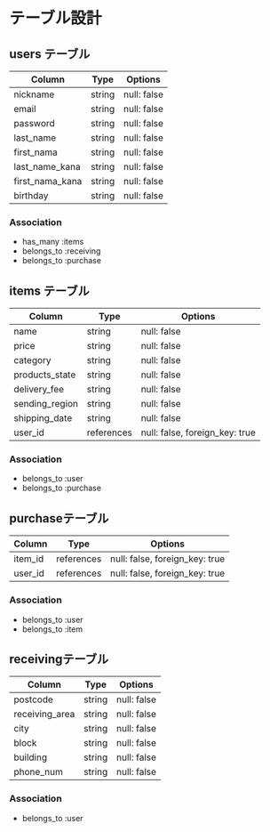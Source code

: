 # テーブル設計

## users テーブル

| Column          | Type   | Options     |
| --------------- | ------ | ----------- |
| nickname        | string | null: false |
| email           | string | null: false |
| password        | string | null: false |
| last_name       | string | null: false |
| first_nama      | string | null: false |
| last_name_kana  | string | null: false |
| first_nama_kana | string | null: false |
| birthday        | string | null: false |


### Association

- has_many :items
- belongs_to :receiving
- belongs_to :purchase


## items テーブル

| Column         | Type       | Options                        |
| -------------- | ---------- | ------------------------------ |
| name           | string     | null: false                    |
| price          | string     | null: false                    |
| category       | string     | null: false                    |
| products_state | string     | null: false                    |
| delivery_fee   | string     | null: false                    |
| sending_region | string     | null: false                    |
| shipping_date  | string     | null: false                    |
| user_id        | references | null: false, foreign_key: true |


### Association

- belongs_to :user
- belongs_to :purchase


## purchaseテーブル

| Column        | Type       | Options                        |
| ------------- | ---------- | ------------------------------ |
| item_id       | references | null: false, foreign_key: true |
| user_id       | references | null: false, foreign_key: true |


### Association

- belongs_to :user
- belongs_to :item


## receivingテーブル

| Column         | Type       | Options     |
| -------------- | ---------- | ----------- |
| postcode       | string     | null: false |
| receiving_area | string     | null: false |
| city           | string     | null: false |
| block          | string     | null: false |
| building       | string     | null: false |
| phone_num      | string     | null: false |

### Association

- belongs_to :user